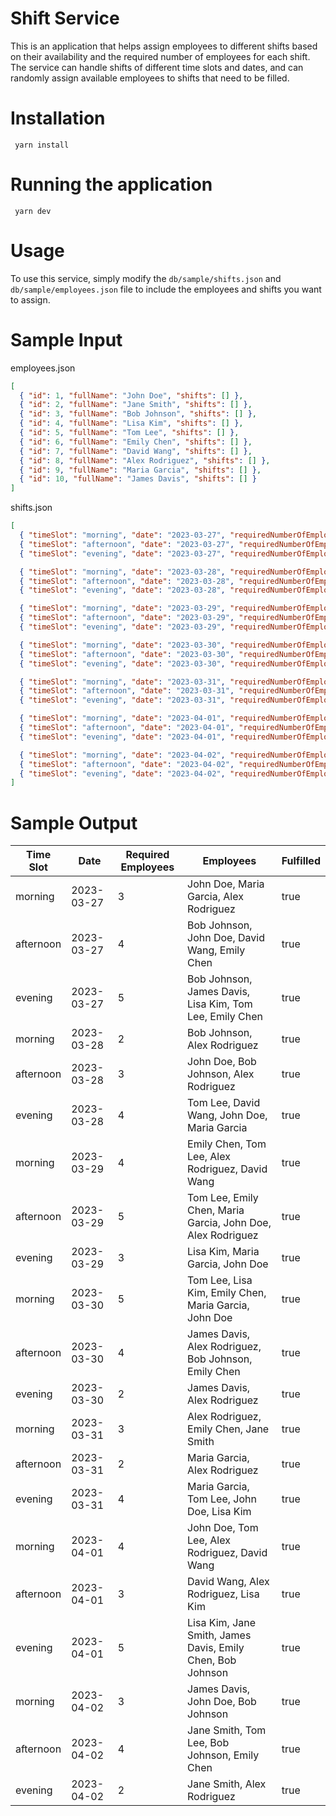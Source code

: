 # Shift Service
This is an application that helps assign employees to different shifts based on their availability and the required number of employees for each shift. The service can handle shifts of different time slots and dates, and can randomly assign available employees to shifts that need to be filled.

# Installation

```
 yarn install
```

# Running the application

```
 yarn dev
```

# Usage
To use this service, simply modify the `db/sample/shifts.json` and `db/sample/employees.json` file to include the employees and shifts you want to assign. 

# Sample Input

employees.json
```json
[
  { "id": 1, "fullName": "John Doe", "shifts": [] },
  { "id": 2, "fullName": "Jane Smith", "shifts": [] },
  { "id": 3, "fullName": "Bob Johnson", "shifts": [] },
  { "id": 4, "fullName": "Lisa Kim", "shifts": [] },
  { "id": 5, "fullName": "Tom Lee", "shifts": [] },
  { "id": 6, "fullName": "Emily Chen", "shifts": [] },
  { "id": 7, "fullName": "David Wang", "shifts": [] },
  { "id": 8, "fullName": "Alex Rodriguez", "shifts": [] },
  { "id": 9, "fullName": "Maria Garcia", "shifts": [] },
  { "id": 10, "fullName": "James Davis", "shifts": [] }
]


```

shifts.json
```json
[
  { "timeSlot": "morning", "date": "2023-03-27", "requiredNumberOfEmployees": 3 , "employees": [] },
  { "timeSlot": "afternoon", "date": "2023-03-27", "requiredNumberOfEmployees": 4 , "employees": [] },
  { "timeSlot": "evening", "date": "2023-03-27", "requiredNumberOfEmployees": 5 , "employees": [] },

  { "timeSlot": "morning", "date": "2023-03-28", "requiredNumberOfEmployees": 2 , "employees": [] },
  { "timeSlot": "afternoon", "date": "2023-03-28", "requiredNumberOfEmployees": 3 , "employees": [] },
  { "timeSlot": "evening", "date": "2023-03-28", "requiredNumberOfEmployees": 4 , "employees": [] },

  { "timeSlot": "morning", "date": "2023-03-29", "requiredNumberOfEmployees": 4 , "employees": [] },
  { "timeSlot": "afternoon", "date": "2023-03-29", "requiredNumberOfEmployees": 5 , "employees": [] },
  { "timeSlot": "evening", "date": "2023-03-29", "requiredNumberOfEmployees": 3 , "employees": [] },

  { "timeSlot": "morning", "date": "2023-03-30", "requiredNumberOfEmployees": 5 , "employees": [] },
  { "timeSlot": "afternoon", "date": "2023-03-30", "requiredNumberOfEmployees": 4 , "employees": [] },
  { "timeSlot": "evening", "date": "2023-03-30", "requiredNumberOfEmployees": 2 , "employees": [] },

  { "timeSlot": "morning", "date": "2023-03-31", "requiredNumberOfEmployees": 3 , "employees": [] },
  { "timeSlot": "afternoon", "date": "2023-03-31", "requiredNumberOfEmployees": 2 , "employees": [] },
  { "timeSlot": "evening", "date": "2023-03-31", "requiredNumberOfEmployees": 4 , "employees": [] },

  { "timeSlot": "morning", "date": "2023-04-01", "requiredNumberOfEmployees": 4 , "employees": [] },
  { "timeSlot": "afternoon", "date": "2023-04-01", "requiredNumberOfEmployees": 3 , "employees": [] },
  { "timeSlot": "evening", "date": "2023-04-01", "requiredNumberOfEmployees": 5 , "employees": [] },

  { "timeSlot": "morning", "date": "2023-04-02", "requiredNumberOfEmployees": 3 , "employees": [] },
  { "timeSlot": "afternoon", "date": "2023-04-02", "requiredNumberOfEmployees": 4 , "employees": [] },
  { "timeSlot": "evening", "date": "2023-04-02", "requiredNumberOfEmployees": 2 , "employees": [] }
]

```

# Sample Output

| Time Slot | Date       | Required Employees | Employees                                                                                       | Fulfilled |
|-----------|------------|--------------------|-------------------------------------------------------------------------------------------------|----------|
| morning   | 2023-03-27 | 3                  | John Doe, Maria Garcia, Alex Rodriguez                                                         | true     |
| afternoon | 2023-03-27 | 4                  | Bob Johnson, John Doe, David Wang, Emily Chen                                                   | true     |
| evening   | 2023-03-27 | 5                  | Bob Johnson, James Davis, Lisa Kim, Tom Lee, Emily Chen                                         | true     |
| morning   | 2023-03-28 | 2                  | Bob Johnson, Alex Rodriguez                                                                     | true     |
| afternoon | 2023-03-28 | 3                  | John Doe, Bob Johnson, Alex Rodriguez                                                           | true     |
| evening   | 2023-03-28 | 4                  | Tom Lee, David Wang, John Doe, Maria Garcia                                                      | true     |
| morning   | 2023-03-29 | 4                  | Emily Chen, Tom Lee, Alex Rodriguez, David Wang                                                  | true     |
| afternoon | 2023-03-29 | 5                  | Tom Lee, Emily Chen, Maria Garcia, John Doe, Alex Rodriguez                                      | true     |
| evening   | 2023-03-29 | 3                  | Lisa Kim, Maria Garcia, John Doe                                                                 | true     |
| morning   | 2023-03-30 | 5                  | Tom Lee, Lisa Kim, Emily Chen, Maria Garcia, John Doe                                            | true     |
| afternoon | 2023-03-30 | 4                  | James Davis, Alex Rodriguez, Bob Johnson, Emily Chen                                             | true     |
| evening   | 2023-03-30 | 2                  | James Davis, Alex Rodriguez                                                                     | true     |
| morning   | 2023-03-31 | 3                  | Alex Rodriguez, Emily Chen, Jane Smith                                                          | true     |
| afternoon | 2023-03-31 | 2                  | Maria Garcia, Alex Rodriguez                                                                   | true     |
| evening   | 2023-03-31 | 4                  | Maria Garcia, Tom Lee, John Doe, Lisa Kim                                                        | true     |
| morning   | 2023-04-01 | 4                  | John Doe, Tom Lee, Alex Rodriguez, David Wang                                                    | true     |
| afternoon | 2023-04-01 | 3                  | David Wang, Alex Rodriguez, Lisa Kim                                                            | true     |
| evening   | 2023-04-01 | 5                  | Lisa Kim, Jane Smith, James Davis, Emily Chen, Bob Johnson                                       | true     |
| morning   | 2023-04-02 | 3                  | James Davis, John Doe, Bob Johnson                                                              | true     |
| afternoon | 2023-04-02 | 4                  | Jane Smith, Tom Lee, Bob Johnson, Emily Chen                                                     | true     |
| evening   | 2023-04-02 | 2                  | Jane Smith, Alex Rodriguez                                                                     | true     |
